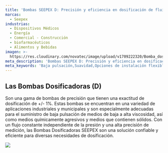 ```yaml
---
title: 'Bombas SEEPEX D: Precisión y eficiencia en dosificación de fluidos'
marcas:
  - Seepex
industrias:
  - Dispositivos Médicos
  - Energía
  - Comercial - Construcción
  - biofarmacéuticos
  - Alimentos y Bebidas
imagen: >-
  https://res.cloudinary.com/novatec/image/upload/v1709222320/Bomba_dosificadora_D_Seepex_lpbtz8.png
meta_description: 'Bombas SEEPEX D: Precisión y eficiencia en dosificación de fluidos'
meta_keywords: 'Baja pulsación,Suavidad,Opciones de instalación flexibles,Compatibilidad'
---
```


## Las Bombas Dosificadoras (D)

Son una gama de bombas de precisión que tienen una exactitud de dosificación de +/- 1%. Estas bombas se encuentran en una variedad de aplicaciones industriales y municipales y son especialmente adecuadas para el suministro de baja pulsación de medios de baja a alta viscosidad, así como medios químicamente agresivos y medios que contienen sólidos. Con un flujo constante independiente de la presión y una alta precisión de medición, las Bombas Dosificadoras SEEPEX son una solución confiable y eficiente para diversas necesidades de dosificación.

![](https://res.cloudinary.com/novatec/image/upload/v1709222320/Bomba_dosificadora_D_Seepex_lpbtz8.png)
